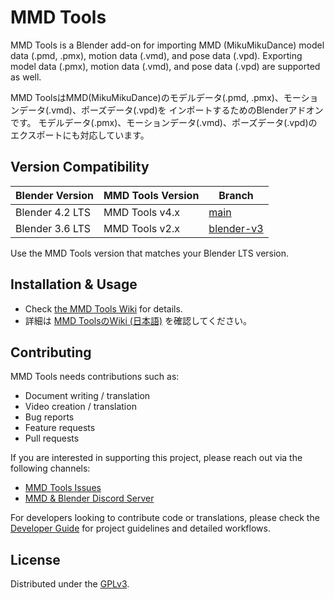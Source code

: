 # MMD Tools
MMD Tools is a Blender add-on for importing MMD (MikuMikuDance) model data (.pmd, .pmx), motion data (.vmd), and pose data (.vpd).
Exporting model data (.pmx), motion data (.vmd), and pose data (.vpd) are supported as well.

MMD ToolsはMMD(MikuMikuDance)のモデルデータ(.pmd, .pmx)、モーションデータ(.vmd)、ポーズデータ(.vpd)を
インポートするためのBlenderアドオンです。
モデルデータ(.pmx)、モーションデータ(.vmd)、ポーズデータ(.vpd)のエクスポートにも対応しています。

## Version Compatibility
| Blender Version | MMD Tools Version | Branch      |
|-----------------|-------------------|-------------|
| Blender 4.2 LTS | MMD Tools v4.x    | [main](https://github.com/MMD-Blender/blender_mmd_tools) |
| Blender 3.6 LTS | MMD Tools v2.x    | [blender-v3](https://github.com/MMD-Blender/blender_mmd_tools/tree/blender-v3) |

Use the MMD Tools version that matches your Blender LTS version.

## Installation & Usage
- Check [the MMD Tools Wiki](https://mmd-blender.fandom.com/wiki/MMD_Tools) for details.
- 詳細は [MMD ToolsのWiki (日本語)](https://mmd-blender.fandom.com/ja/wiki/MMD_Tools) を確認してください。

## Contributing
MMD Tools needs contributions such as:

- Document writing / translation
- Video creation / translation
- Bug reports
- Feature requests
- Pull requests

If you are interested in supporting this project, please reach out via the following channels:
- [MMD Tools Issues](https://github.com/MMD-Blender/blender_mmd_tools/issues)
- [MMD & Blender Discord Server](https://discord.gg/zRgUkuaPWw)

For developers looking to contribute code or translations, please check the [Developer Guide](DEVELOPER_GUIDE.md) for project guidelines and detailed workflows.

## License
Distributed under the [GPLv3](LICENSE).
